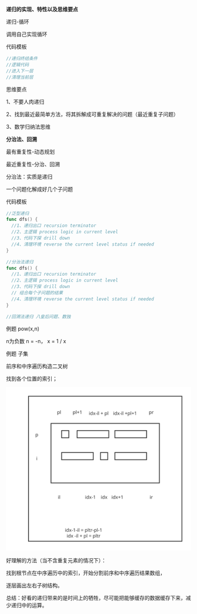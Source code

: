 **递归的实现、特性以及思维要点**

递归-循环

调用自己实现循环

代码模板

```go
//递归终结条件
//逻辑代码
//进入下一层
//清理当前层
```

思维要点

1、不要人肉递归

2、找到最近最简单方法，将其拆解成可重复解决的问题（最近重复子问题）

3、数学归纳法思维



**分治法、回溯**

最有重复性-动态规划

最近重复性-分治、回溯

分治法：实质是递归

一个问题化解成好几个子问题

代码模板

```go
//泛型递归
func dfs() {
  //1、递归出口 recursion terminator
  //2、主逻辑 process logic in current level
  //3、代码下探 drill down
  //4、清理环境 reverse the current level status if needed
}
```

```go
//分治法递归
func dfs() {
  //1、递归出口 recursion terminator
  //2、主逻辑 process logic in current level
  //3、代码下探 drill down
  // 组合每个子问题的结果
  //4、清理环境 reverse the current level status if needed
}
```

```go
//回溯法递归 八皇后问题、数独
```

例题 pow(x,n)

n为负数 n = -n， x = 1 / x

例题 子集



前序和中序遍历构造二叉树

找到各个位置的索引；

![image-20200711172211323](./从前序遍历和中序遍历构造二叉树.svg)

好理解的方法（当不含重复元素的情况下）：

找到根节点在中序遍历中的索引，开始分割前序和中序遍历结果数组，

逐层画出左右子树结构。

总结：好看的递归带来的是时间上的牺牲，尽可能把能够缓存的数据缓存下来，减少递归中的运算。